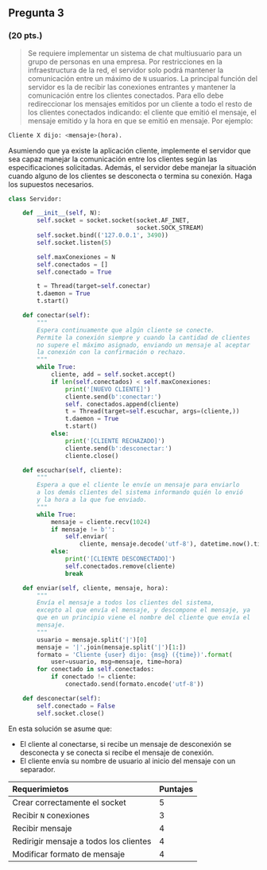 ## Pregunta 3

### **(20 pts.)** 
> Se requiere implementar un sistema de chat multiusuario para un grupo de personas en una empresa. Por restricciones en la infraestructura de la red, el servidor solo podrá mantener la comunicación entre un máximo de `N` usuarios. La principal función del servidor es la de recibir las conexiones entrantes y mantener la comunicación entre los clientes conectados. Para ello debe redireccionar los mensajes emitidos por un cliente a todo el resto de los clientes conectados indicando: el cliente que emitió el mensaje, el mensaje emitido y la hora en que se emitió en mensaje. Por ejemplo:
```python
Cliente X dijo: <mensaje>(hora).
```
Asumiendo que ya existe la aplicación cliente, implemente el servidor que sea capaz manejar la comunicación entre los clientes según las especificaciones solicitadas. Además, el servidor debe manejar la situación cuando alguno de los clientes se desconecta o termina su conexión. Haga los supuestos necesarios.

```python
class Servidor:

    def __init__(self, N):
        self.socket = socket.socket(socket.AF_INET,
                                    socket.SOCK_STREAM)
        self.socket.bind(('127.0.0.1', 3490))
        self.socket.listen(5)

        self.maxConexiones = N
        self.conectados = []
        self.conectado = True

        t = Thread(target=self.conectar)
        t.daemon = True
        t.start()

    def conectar(self):
        """
        Espera continuamente que algún cliente se conecte.
        Permite la conexión siempre y cuando la cantidad de clientes
        no supere el máximo asignado, enviando un mensaje al aceptar
        la conexión con la confirmación o rechazo.
        """
        while True:
            cliente, add = self.socket.accept()
            if len(self.conectados) < self.maxConexiones:
                print('[NUEVO CLIENTE]')
                cliente.send(b':conectar:')
                self. conectados.append(cliente)
                t = Thread(target=self.escuchar, args=(cliente,))
                t.daemon = True
                t.start()
            else:
                print('[CLIENTE RECHAZADO]')
                cliente.send(b':desconectar:')
                cliente.close()

    def escuchar(self, cliente):
        """
        Espera a que el cliente le envíe un mensaje para enviarlo
        a los demás clientes del sistema informando quién lo envió
        y la hora a la que fue enviado.
        """
        while True:
            mensaje = cliente.recv(1024)
            if mensaje != b'':
                self.enviar(
                    cliente, mensaje.decode('utf-8'), datetime.now().time())
            else:
                print('[CLIENTE DESCONECTADO]')
                self.conectados.remove(cliente)
                break

    def enviar(self, cliente, mensaje, hora):
        """
        Envía el mensaje a todos los clientes del sistema,
        excepto al que envía el mensaje, y descompone el mensaje, ya
        que en un principio viene el nombre del cliente que envía el
        mensaje.
        """
        usuario = mensaje.split('|')[0]
        mensaje = '|'.join(mensaje.split('|')[1:])
        formato = 'Cliente {user} dijo: {msg} ({time})'.format(
            user=usuario, msg=mensaje, time=hora)
        for conectado in self.conectados:
            if conectado != cliente:
                conectado.send(formato.encode('utf-8'))

    def desconectar(self):
        self.conectado = False
        self.socket.close()
```

En esta solución se asume que:
- El cliente al conectarse, si recibe un mensaje de desconexión se desconecta y se conecta si recibe el mensaje de conexión.
- El cliente envía su nombre de usuario al inicio del mensaje con un separador.


|Requerimietos|Puntajes|
|:--------------|:----------|
|Crear correctamente el socket|5|
|Recibir `N` conexiones|3|
|Recibir mensaje|4|
|Redirigir mensaje a todos los clientes|4|
|Modificar formato de mensaje|4|